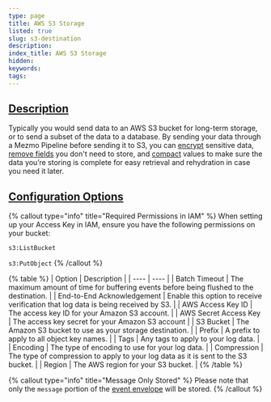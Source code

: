 ```yaml
---
type: page
title: AWS S3 Storage
listed: true
slug: s3-destination
description: 
index_title: AWS S3 Storage
hidden: 
keywords: 
tags: 
---
```


## [Description](https://docs.mezmo.com/docs/amazon-s3-storage-pipeline-destination#description)

Typically you would send data to an AWS S3 bucket for long-term storage, or to send a subset of the data to a database. By sending your data through a Mezmo Pipeline before sending it to S3, you can [encrypt](/telemetry-pipelines/encrypt-fields-processor) sensitive data, [remove fields](/telemetry-pipelines/drop-fields-processor) you don't need to store, and [compact](/telemetry-pipelines/compact-fields-processor) values to make sure the data you’re storing is complete for easy retrieval and rehydration in case you need it later. 

## [Configuration Options](https://docs.mezmo.com/docs/amazon-s3-storage-pipeline-destination#configuration-options)

{% callout type="info" title="Required Permissions in IAM" %}
When setting up your Access Key in IAM, ensure you have the following permissions on your bucket:

`s3:ListBucket`

`s3:PutObject`
{% /callout %}

{% table %}
| Option | Description | 
| ---- | ---- | 
| Batch Timeout | The maximum amount of time for buffering events before being flushed to the destination. | 
| End-to-End Acknowledgement | Enable this option to receive verification that log data is being received by S3. | 
| AWS Access Key ID | The access key ID for your Amazon S3 account. | 
| AWS Secret Access Key | The access key secret for your Amazon S3 account | 
| S3 Bucket | The Amazon S3 bucket to use as your storage destination. | 
| Prefix | A prefix to apply to all object key names. | 
| Tags | Any tags to apply to your log data. | 
| Encoding | The type of encoding to use for your log data. | 
| Compression | The type of compression to apply to your log data as it is sent to the S3 bucket. | 
| Region | The AWS region for your S3 bucket. | 
{% /table %}

{% callout type="info" title="Message Only Stored" %}
Please note that only the `message` portion of the [event envelope](/telemetry-pipelines/pipeline-event-data-model) will be stored.
{% /callout %}